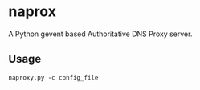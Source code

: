 # naprox
A Python gevent based Authoritative DNS Proxy server.

## Usage

```
naproxy.py -c config_file
```
